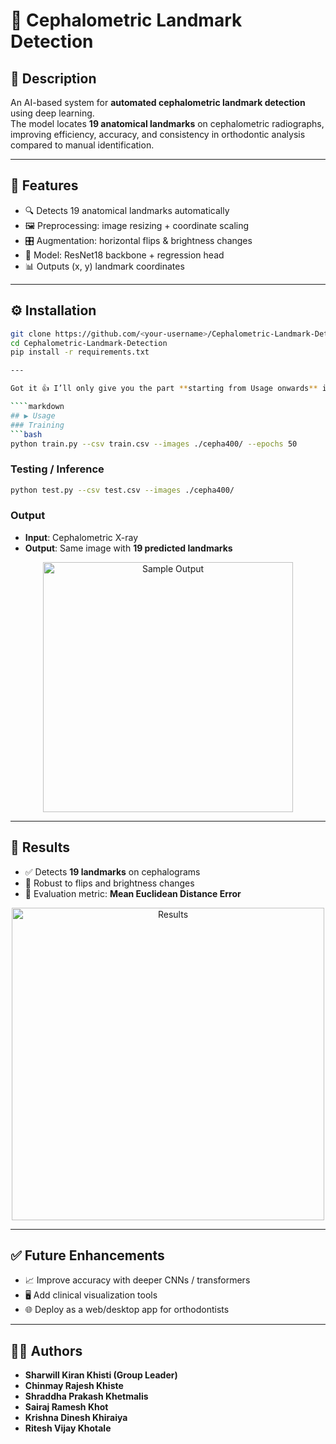 # 🧠 Cephalometric Landmark Detection  

## 📌 Description  
An AI-based system for **automated cephalometric landmark detection** using deep learning.  
The model locates **19 anatomical landmarks** on cephalometric radiographs, improving efficiency, accuracy, and consistency in orthodontic analysis compared to manual identification.  

---

## 🚀 Features  
- 🔍 Detects 19 anatomical landmarks automatically  
- 🖼️ Preprocessing: image resizing + coordinate scaling  
- 🎛️ Augmentation: horizontal flips & brightness changes  
- 🧠 Model: ResNet18 backbone + regression head  
- 📊 Outputs (x, y) landmark coordinates  

---

## ⚙️ Installation  
```bash
git clone https://github.com/<your-username>/Cephalometric-Landmark-Detection.git
cd Cephalometric-Landmark-Detection
pip install -r requirements.txt

---

Got it 👍 I’ll only give you the part **starting from Usage onwards** in the same GitHub README format:

````markdown
## ▶️ Usage  
### Training  
```bash
python train.py --csv train.csv --images ./cepha400/ --epochs 50
````

### Testing / Inference

```bash
python test.py --csv test.csv --images ./cepha400/
```

### Output

* **Input**: Cephalometric X-ray
* **Output**: Same image with **19 predicted landmarks**

<p align="center">  
  <img src="assets/sample.png" alt="Sample Output" width="400"/>  
</p>  

---

## 🧪 Results

* ✅ Detects **19 landmarks** on cephalograms
* 🔄 Robust to flips and brightness changes
* 📏 Evaluation metric: **Mean Euclidean Distance Error**

<p align="center">  
  <img src="assets/results.png" alt="Results" width="500"/>  
</p>  

---

## ✅ Future Enhancements

* 📈 Improve accuracy with deeper CNNs / transformers
* 🖥️ Add clinical visualization tools
* 🌐 Deploy as a web/desktop app for orthodontists

---

## 👨‍💻 Authors

* **Sharwill Kiran Khisti (Group Leader)**
* **Chinmay Rajesh Khiste**
* **Shraddha Prakash Khetmalis**
* **Sairaj Ramesh Khot**
* **Krishna Dinesh Khiraiya**
* **Ritesh Vijay Khotale**

```

```

